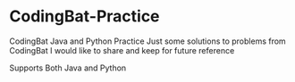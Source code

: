 # CodingBat-Practice
CodingBat Java and Python Practice
Just some solutions to problems from CodingBat I would like to share and keep for future reference

Supports Both Java and Python
